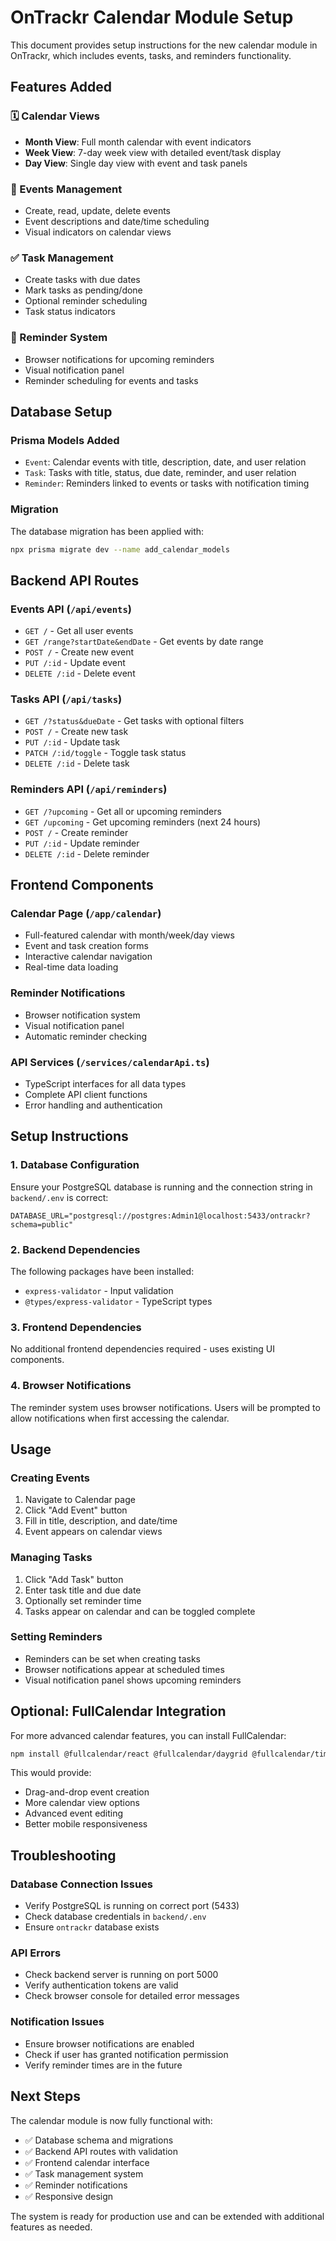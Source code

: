 # OnTrackr Calendar Module Setup

This document provides setup instructions for the new calendar module in OnTrackr, which includes events, tasks, and reminders functionality.

## Features Added

### 🗓️ Calendar Views
- **Month View**: Full month calendar with event indicators
- **Week View**: 7-day week view with detailed event/task display
- **Day View**: Single day view with event and task panels

### 📅 Events Management
- Create, read, update, delete events
- Event descriptions and date/time scheduling
- Visual indicators on calendar views

### ✅ Task Management
- Create tasks with due dates
- Mark tasks as pending/done
- Optional reminder scheduling
- Task status indicators

### 🔔 Reminder System
- Browser notifications for upcoming reminders
- Visual notification panel
- Reminder scheduling for events and tasks

## Database Setup

### Prisma Models Added
- `Event`: Calendar events with title, description, date, and user relation
- `Task`: Tasks with title, status, due date, reminder, and user relation  
- `Reminder`: Reminders linked to events or tasks with notification timing

### Migration
The database migration has been applied with:
```bash
npx prisma migrate dev --name add_calendar_models
```

## Backend API Routes

### Events API (`/api/events`)
- `GET /` - Get all user events
- `GET /range?startDate&endDate` - Get events by date range
- `POST /` - Create new event
- `PUT /:id` - Update event
- `DELETE /:id` - Delete event

### Tasks API (`/api/tasks`)
- `GET /?status&dueDate` - Get tasks with optional filters
- `POST /` - Create new task
- `PUT /:id` - Update task
- `PATCH /:id/toggle` - Toggle task status
- `DELETE /:id` - Delete task

### Reminders API (`/api/reminders`)
- `GET /?upcoming` - Get all or upcoming reminders
- `GET /upcoming` - Get upcoming reminders (next 24 hours)
- `POST /` - Create reminder
- `PUT /:id` - Update reminder
- `DELETE /:id` - Delete reminder

## Frontend Components

### Calendar Page (`/app/calendar`)
- Full-featured calendar with month/week/day views
- Event and task creation forms
- Interactive calendar navigation
- Real-time data loading

### Reminder Notifications
- Browser notification system
- Visual notification panel
- Automatic reminder checking

### API Services (`/services/calendarApi.ts`)
- TypeScript interfaces for all data types
- Complete API client functions
- Error handling and authentication

## Setup Instructions

### 1. Database Configuration
Ensure your PostgreSQL database is running and the connection string in `backend/.env` is correct:
```
DATABASE_URL="postgresql://postgres:Admin1@localhost:5433/ontrackr?schema=public"
```

### 2. Backend Dependencies
The following packages have been installed:
- `express-validator` - Input validation
- `@types/express-validator` - TypeScript types

### 3. Frontend Dependencies
No additional frontend dependencies required - uses existing UI components.

### 4. Browser Notifications
The reminder system uses browser notifications. Users will be prompted to allow notifications when first accessing the calendar.

## Usage

### Creating Events
1. Navigate to Calendar page
2. Click "Add Event" button
3. Fill in title, description, and date/time
4. Event appears on calendar views

### Managing Tasks
1. Click "Add Task" button
2. Enter task title and due date
3. Optionally set reminder time
4. Tasks appear on calendar and can be toggled complete

### Setting Reminders
- Reminders can be set when creating tasks
- Browser notifications appear at scheduled times
- Visual notification panel shows upcoming reminders

## Optional: FullCalendar Integration

For more advanced calendar features, you can install FullCalendar:

```bash
npm install @fullcalendar/react @fullcalendar/daygrid @fullcalendar/timegrid @fullcalendar/interaction
```

This would provide:
- Drag-and-drop event creation
- More calendar view options
- Advanced event editing
- Better mobile responsiveness

## Troubleshooting

### Database Connection Issues
- Verify PostgreSQL is running on correct port (5433)
- Check database credentials in `backend/.env`
- Ensure `ontrackr` database exists

### API Errors
- Check backend server is running on port 5000
- Verify authentication tokens are valid
- Check browser console for detailed error messages

### Notification Issues
- Ensure browser notifications are enabled
- Check if user has granted notification permission
- Verify reminder times are in the future

## Next Steps

The calendar module is now fully functional with:
- ✅ Database schema and migrations
- ✅ Backend API routes with validation
- ✅ Frontend calendar interface
- ✅ Task management system
- ✅ Reminder notifications
- ✅ Responsive design

The system is ready for production use and can be extended with additional features as needed.


